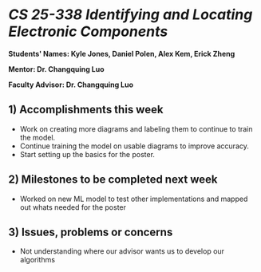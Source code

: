 # *CS 25-338 Identifying and Locating Electronic Components*

**Students' Names: Kyle Jones, Daniel Polen, Alex Kem, Erick Zheng**

**Mentor: Dr. Changquing Luo**

**Faculty Advisor: Dr. Changquing Luo**

## 1) Accomplishments this week ##
   - Work on creating more diagrams and labeling them to continue to train the model.
   - Continue training the model on usable diagrams to improve accuracy.
   - Start setting up the basics for the poster.

## 2) Milestones to be completed next week ## 
   - Worked on new ML model to test other implementations and mapped out whats needed for the poster

## 3) Issues, problems or concerns ##
   - Not understanding where our advisor wants us to develop our algorithms
